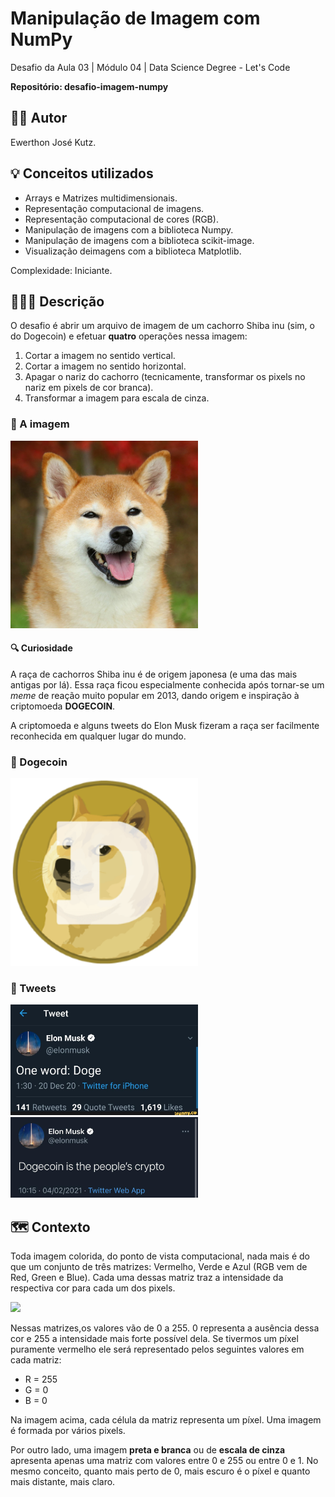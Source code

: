 # Manipulação de Imagem com NumPy

Desafio da Aula 03 | Módulo 04 | Data Science Degree - Let's Code

**Repositório: desafio-imagem-numpy**

## 👨‍💻 Autor
Ewerthon José Kutz.

## 💡 Conceitos utilizados
- Arrays e Matrizes multidimensionais.
- Representação computacional de imagens.
- Representação computacional de cores (RGB).
- Manipulação de imagens com a biblioteca Numpy.
- Manipulação de imagens com a biblioteca scikit-image.
- Visualização deimagens com a biblioteca Matplotlib.

Complexidade: Iniciante.

## 👨🏻‍🏫 Descrição
O desafio é abrir um arquivo de imagem de um cachorro Shiba inu (sim, o do Dogecoin) e efetuar **quatro** operações nessa imagem:

1. Cortar a imagem no sentido vertical.
2. Cortar a imagem no sentido horizontal.
3. Apagar o nariz do cachorro (tecnicamente, transformar os pixels no nariz em pixels de cor branca).
4. Transformar a imagem para escala de cinza.

### 🌇 A imagem
<img src="imgs/shiba_inu.jpg" width="300">

#### 🔍 Curiosidade

A raça de cachorros Shiba inu é de origem japonesa (e uma das mais antigas por lá). Essa raça ficou especialmente conhecida após tornar-se um *meme* de reação muito popular em 2013, dando origem e inspiração à criptomoeda **DOGECOIN**.

A criptomoeda e alguns tweets do Elon Musk fizeram a raça ser facilmente reconhecida em qualquer lugar do mundo.

### 🌇 Dogecoin
<img src="imgs/dogecoin.png" width="300">

### 🌇 Tweets
<img src="imgs/tweet1.jpg" width="300">

<img src="imgs/tweet2.jpg" width="300">

## 🗺 Contexto

Toda imagem colorida, do ponto de vista computacional, nada mais é do que um conjunto de três matrizes: Vermelho, Verde e Azul (RGB vem de Red, Green e Blue). Cada uma dessas matriz traz a intensidade da respectiva cor para cada um dos pixels.

<img src="imgs/matrix.jpg" width="300">

Nessas matrizes,os valores vão de 0 a 255. 0 representa a ausência dessa cor e 255 a intensidade mais forte possível dela. Se tivermos um píxel puramente vermelho ele será representado pelos seguintes valores em cada matriz:

- R = 255
- G = 0
- B = 0

Na imagem acima, cada célula da matriz representa um píxel. Uma imagem é formada por vários pixels.

Por outro lado, uma imagem **preta e branca** ou de **escala de cinza** apresenta apenas uma matriz com valores entre 0 e 255 ou entre 0 e 1. No mesmo conceito, quanto mais perto de 0, mais escuro é o píxel e quanto mais distante, mais claro.
